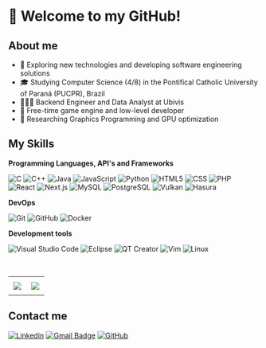 # :wave: Welcome to my GitHub!

## About me

- 🤔 Exploring new technologies and developing software engineering solutions
- 🎓 Studying Computer Science (4/8) in the Pontifical Catholic University of Paraná (PUCPR), Brazil
- 👨🏻‍💻 Backend Engineer and Data Analyst at Ubivis
- 💼 Free-time game engine and low-level developer
- 🌱 Researching Graphics Programming and GPU optimization

## My Skills

**Programming Languages, API's and Frameworks**

![C](https://img.shields.io/badge/-C-333333?style=flat&logo=C&logoColor=993399)
![C++](https://img.shields.io/badge/-C++-333333?style=flat&logo=C%2B%2B&&logoColor=5555FF)
![Java](https://img.shields.io/badge/-Java-333333?style=flat&logo=openjdk)
![JavaScript](https://img.shields.io/badge/-JavaScript-333333?style=flat&logo=javascript)
![Python](https://img.shields.io/badge/-Python-333333?style=flat&logo=python)
![HTML5](https://img.shields.io/badge/-HTML5-333333?style=flat&logo=HTML5)
![CSS](https://img.shields.io/badge/-CSS-333333?style=flat&logo=CSS3&logoColor=1572B6)
![PHP](https://img.shields.io/badge/-PHP-333333?style=flat&logo=PHP&logoColor=6E5AC7)
![React](https://img.shields.io/badge/-React-333333?style=flat&logo=react)
![Next.js](https://img.shields.io/badge/-Next.js-333333?style=flat&logo=next.js)
![MySQL](https://img.shields.io/badge/-MySQL-333333?style=flat&logo=mysql&logoColor=AAFFAA)
![PostgreSQL](https://img.shields.io/badge/-PostgreSQL-333333?style=flat&logo=postgresql&logoColor=7777FF)
![Vulkan](https://img.shields.io/badge/-Vulkan-333333?style=flat&logo=vulkan&logoColor=FF2222)
![Hasura](https://img.shields.io/badge/-Hasura-333333?style=flat&logo=hasura&logoColor=AAFFAA)

**DevOps**

![Git](https://img.shields.io/badge/-Git-333333?style=flat&logo=git)
![GitHub](https://img.shields.io/badge/-GitHub-333333?style=flat&logo=github)
![Docker](https://img.shields.io/badge/-Docker-333333?style=flat&logo=docker)

**Development tools**

![Visual Studio Code](https://img.shields.io/badge/-Visual%20Studio%20Code-333333?style=flat&logo=vscode&logoColor=007ACC)
![Eclipse](https://img.shields.io/badge/-Eclipse-333333?style=flat&logo=eclipse-ide&logoColor=993399)
![QT Creator](https://img.shields.io/badge/-Qt%20Creator-333333?style=flat&logo=qt-creator&logoColor=007ACC)
![Vim](https://img.shields.io/badge/-Vim-333333?style=flat&logo=vim)
![Linux](https://img.shields.io/badge/-Linux-333333?style=flat&logo=linux)

<br/>

<div id="image-table" align="center">
    <table>
        <tr>
            <td style="padding:10px">
                <img src="https://github-readme-stats.vercel.app/api?username=marshmll&theme=monokai&show_icons=true" />
            </td>
            <td style="padding:10px">
                <img src="https://github-readme-stats.vercel.app/api/top-langs/?username=marshmll&theme=monokai&layout=compact" />
            </td>
        </tr>
    </table>
</div>

## Contact me

[![Linkedin](https://img.shields.io/badge/-Renan%20Andrade-blue?style=flat-square&logo=Linkedin&logoColor=white&link=https://www.linkedin.com/in/renan-oliveira-andrade/)](https://www.linkedin.com/in/renan-oliveira-andrade/)
[![Gmail Badge](https://img.shields.io/badge/-renandasilvaoliveiraandrade@gmail.com-EE2244?style=flat-square&logo=Gmail&logoColor=white&link=mailto:renandasilvaoliveiraandrade@gmail.com)](mailto:renandasilvaoliveiraandrade@gmail.com)
[![GitHub](https://img.shields.io/github/followers/marshmll?label=follow&style=social)](https://github.com/marshmll)

